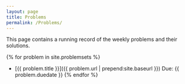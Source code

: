 ```yaml
---
layout: page
title: Problems
permalink: /Problems/
---
```


This page contains a running record of the weekly problems and their solutions.

{% for problem in site.problemsets %}
 - [{{ problem.title }}]({{ problem.url | prepend:site.baseurl }}) Due: {{ problem.duedate }}
{% endfor %}